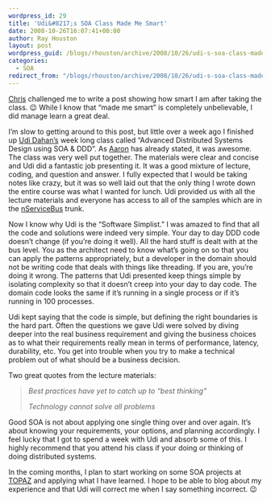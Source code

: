 ```yaml
---
wordpress_id: 29
title: 'Udi&#8217;s SOA Class Made Me Smart'
date: 2008-10-26T16:07:41+00:00
author: Ray Houston
layout: post
wordpress_guid: /blogs/rhouston/archive/2008/10/26/udi-s-soa-class-made-me-smart.aspx
categories:
  - SOA
redirect_from: "/blogs/rhouston/archive/2008/10/26/udi-s-soa-class-made-me-smart.aspx/"
---
```

[Chris](https://lostechies.com/blogs/chris_patterson) challenged me to write a post showing how smart I am after taking the class. 😉 While I know that &#8220;made me smart&#8221; is completely unbelievable, I did manage learn a great deal.

I&#8217;m slow to getting around to this post, but little over a week ago I finished up [Udi Dahan&#8217;s](http://www.udidahan.com/) week long class called &#8220;Advanced Distributed Systems Design using SOA & DDD&#8221;. As [Aaron](http://codebetter.com/blogs/aaron.jensen/archive/2008/10/19/udi-dahan-s-soa-bootcamp.aspx) has already stated, it was awesome. The class was very well put together. The materials were clear and concise and Udi did a fantastic job presenting it. It was a good mixture of lecture, coding, and question and answer. I fully expected that I would be taking notes like crazy, but it was so well laid out that the only thing I wrote down the entire course was what I wanted for lunch. Udi provided us with all the lecture materials and everyone has access to all of the samples which are in the [nServiceBus](http://www.nservicebus.com/) trunk.

Now I know why Udi is the &#8220;Software Simplist.&#8221; I was amazed to find that all the code and solutions were indeed very simple. Your day to day DDD code doesn&#8217;t change (if you&#8217;re doing it well). All the hard stuff is dealt with at the bus level. You as the architect need to know what&#8217;s going on so that you can apply the patterns appropriately, but a developer in the domain should not be writing code that deals with things like threading. If you are, you&#8217;re doing it wrong. The patterns that Udi presented keep things simple by isolating complexity so that it doesn&#8217;t creep into your day to day code. The domain code looks the same if it&#8217;s running in a single process or if it&#8217;s running in 100 processes.

Udi kept saying that the code is simple, but defining the right boundaries is the hard part. Often the questions we gave Udi were solved by diving deeper into the real business requirement and giving the business choices as to what their requirements really mean in terms of performance, latency, durability, etc. You get into trouble when you try to make a technical problem out of what should be a business decision.

Two great quotes from the lecture materials:

> _Best practices have yet to catch up to &#8220;best thinking&#8221;_
> 
> _Technology cannot solve all problems_

Good SOA is not about applying one single thing over and over again. It&#8217;s about knowing your requirements, your options, and planning accordingly. I feel lucky that I got to spend a week with Udi and absorb some of this. I highly recommend that you attend his class if your doing or thinking of doing distributed systems.

In the coming months, I plan to start working on some SOA projects at [TOPAZ](http://wwww.topazti.com) and applying what I have learned. I hope to be able to blog about my experience and that Udi will correct me when I say something incorrect. 😉